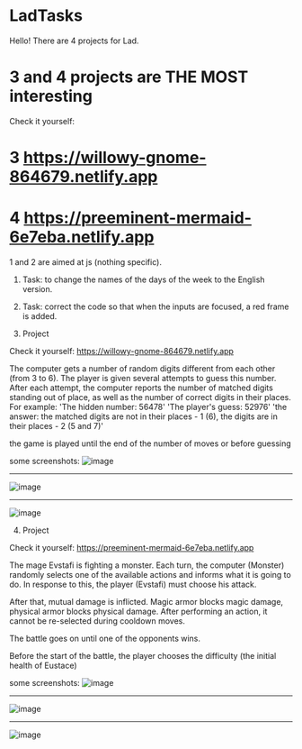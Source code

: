 # LadTasks

Hello!
There are 4 projects for Lad.

# 3 and 4 projects are THE MOST interesting

Check it yourself:
# 3    https://willowy-gnome-864679.netlify.app
# 4    https://preeminent-mermaid-6e7eba.netlify.app


1 and 2 are aimed at js (nothing specific).

1. Task: to change the names of the days of the week to the English version.
2. Task: correct the code so that when the inputs are focused, a red frame is added.

3. Project 

Check it yourself:  https://willowy-gnome-864679.netlify.app

The computer gets a number of random digits different from each other (from 3 to 6). The player is given several attempts to guess this number.
After each attempt, the computer reports the number of matched digits standing out of place, as well as the number of correct digits in their places.
For example:
'The hidden number: 56478'
'The player's guess: 52976'
'the answer: the matched digits are not in their places - 1 (6), the digits are in their places - 2 (5 and 7)'

the game is played until the end of the number of moves or before guessing

some screenshots:
![image](https://user-images.githubusercontent.com/92570785/185114402-e12cabbb-22c5-40cc-9468-fd32034b43bf.png)
_____________
![image](https://user-images.githubusercontent.com/92570785/185114361-13c52448-adb5-4c41-b6ae-25bfa36c293c.png)
_____________
![image](https://user-images.githubusercontent.com/92570785/185114447-f02b00e4-6cdc-48eb-9059-472c2c4dec60.png)


4. Project

Check it yourself: https://preeminent-mermaid-6e7eba.netlify.app

The mage Evstafi is fighting a monster.
Each turn, the computer (Monster) randomly selects one of the available actions and informs what it is going to do. 
In response to this, the player (Evstafi) must choose his attack.

After that, mutual damage is inflicted. 
Magic armor blocks magic damage, physical armor blocks physical damage.
After performing an action, it cannot be re-selected during cooldown moves.

The battle goes on until one of the opponents wins.

Before the start of the battle, the player chooses the difficulty (the initial health of Eustace)

some screenshots:
![image](https://user-images.githubusercontent.com/92570785/185115836-00477f53-4783-4572-b42b-d79dcb316cc6.png)
_____________
![image](https://user-images.githubusercontent.com/92570785/185115870-5439877d-601e-4b52-93bc-731c6c5f7619.png)
_____________
![image](https://user-images.githubusercontent.com/92570785/185115920-dfda5c56-6260-4a11-bcd1-1f052de44ee7.png)
 
